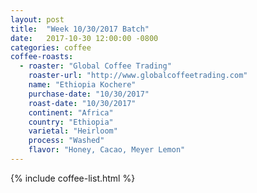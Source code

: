 ```yaml
---
layout: post
title:  "Week 10/30/2017 Batch"
date:   2017-10-30 12:00:00 -0800
categories: coffee
coffee-roasts:
  - roaster: "Global Coffee Trading"
    roaster-url: "http://www.globalcoffeetrading.com"
    name: "Ethiopia Kochere"
    purchase-date: "10/30/2017"
    roast-date: "10/30/2017"
    continent: "Africa"
    country: "Ethiopia"
    varietal: "Heirloom"
    process: "Washed"
    flavor: "Honey, Cacao, Meyer Lemon"
---
```


{% include coffee-list.html %}
